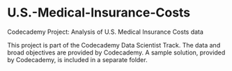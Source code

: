 # U.S.-Medical-Insurance-Costs
 Codecademy Project: Analysis of U.S. Medical Insurance Costs data
 
This project is part of the Codecademy Data Scientist Track. The data and broad objectives are provided by Codecademy. A sample solution, provided by Codecademy, is included in a separate folder.

